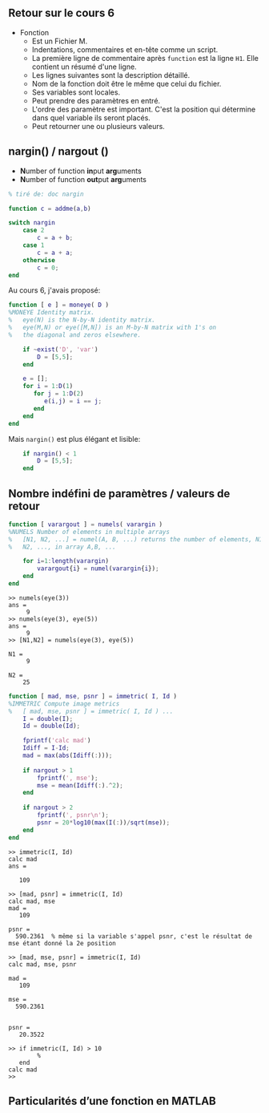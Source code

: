 ## Retour sur le cours 6
 * Fonction
    * Est un Fichier M.
    * Indentations, commentaires et en-tête comme un script.
    * La première ligne de commentaire après ```function``` est la ligne ```H1```. Elle contient un résumé d'une ligne.
    * Les lignes suivantes sont la description détaillé.
    * Nom de la fonction doit être le même que celui du fichier.
    * Ses variables sont locales.
    * Peut prendre des paramètres en entré.
    * L'ordre des paramètre est important. C'est la position qui détermine dans quel variable ils seront placés.
    * Peut retourner une ou plusieurs valeurs.

## nargin() / nargout ()

 * **N**umber of function **in**put **arg**uments
 * **N**umber of function **out**put **arg**uments
 
 
``` Matlab
% tiré de: doc nargin

function c = addme(a,b)

switch nargin
    case 2
        c = a + b;
    case 1
        c = a + a;
    otherwise
        c = 0;
end
```

Au cours 6, j'avais proposé:

``` Matlab
function [ e ] = moneye( D )
%MONEYE Identity matrix.
%   eye(N) is the N-by-N identity matrix.
%   eye(M,N) or eye([M,N]) is an M-by-N matrix with 1's on
%   the diagonal and zeros elsewhere.

    if ~exist('D', 'var')
        D = [5,5];
    end

    e = [];
    for i = 1:D(1)
       for j = 1:D(2)
          e(i,j) = i == j;
       end
    end
end
```

Mais ```nargin()``` est plus élégant et lisible:

``` Matlab
    if nargin() < 1
        D = [5,5];
    end
```


## Nombre indéfini de paramètres / valeurs de retour

``` Matlab
function [ varargout ] = numels( varargin )
%NUMELS Number of elements in multiple arrays
%   [N1, N2, ...] = numel(A, B, ...) returns the number of elements, N1,
%   N2, ..., in array A,B, ...

    for i=1:length(varargin)
        varargout{i} = numel(varargin{i});
    end
end
```
```
>> numels(eye(3))
ans =
     9
>> numels(eye(3), eye(5))
ans =
     9
>> [N1,N2] = numels(eye(3), eye(5))

N1 =
     9

N2 =
    25
```



``` Matlab
function [ mad, mse, psnr ] = immetric( I, Id )
%IMMETRIC Compute image metrics
%   [ mad, mse, psnr ] = immetric( I, Id ) ...
    I = double(I);
    Id = double(Id);

    fprintf('calc mad')
    Idiff = I-Id;
    mad = max(abs(Idiff(:)));
    
    if nargout > 1
        fprintf(', mse');
        mse = mean(Idiff(:).^2);
    end
    
    if nargout > 2
        fprintf(', psnr\n');
        psnr = 20*log10(max(I(:))/sqrt(mse));
    end
end
```

```
>> immetric(I, Id)
calc mad
ans =

   109
   
>> [mad, psnr] = immetric(I, Id)
calc mad, mse
mad =
   109

psnr =
  590.2361  % même si la variable s'appel psnr, c'est le résultat de mse étant donné la 2e position

>> [mad, mse, psnr] = immetric(I, Id)
calc mad, mse, psnr

mad =
   109

mse =
  590.2361


psnr =
   20.3522
   
>> if immetric(I, Id) > 10
        %
   end
calc mad
>> 
```


## Particularités d’une fonction en MATLAB
